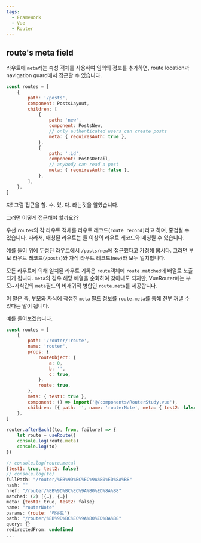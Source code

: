 ```yaml
---
tags:
  - FrameWork
  - Vue
  - Router
---
```

## route's meta field
라우트에 `meta`라는 속성 객체를 사용하여 임의의 정보를 추가하면, route location과 navigation guard에서 접근할 수 있습니다.

```javascript title:"/src/router/index.js"
const routes = [
    {
        path: '/posts',
        component: PostsLayout,
        children: [
            {
                path: 'new',
                component: PostsNew,
                // only authenticated users can create posts
                meta: { requiresAuth: true },
            },
            {
                path: ':id',
                component: PostsDetail,
                // anybody can read a post
                meta: { requiresAuth: false },
            },
        ],
    },
]
```

자! 그럼 접근을 할. 수. 있. 다. 라는것을 알았습니다.

그러면 어떻게 접근해야 할까요??

우선 `routes`의 각 라우트 객체를 라우트 레코드(`route record)`라고 하며, 중첩될 수 있습니다. 따라서, 매칭된 라우트는 둘 이상의 라우트 레코드와 매칭될 수 있습니다.

예를 들어 위에 두성된 라우트에서 `/posts/new`에 접근했다고 가정해 봅시다. 그러면 부모 라우트 레코드(`/posts`)와 자식 라우트 레코드(`new`)와 모두 일치합니다.

모든 라우트에 의해 일치된 라우트 기록은 `route`객체에 `route.matched`에 배열로 노출되게 됩니다. `meta`의 경우 해당 배열을 순회하여 찾아내도 되지만, VueRouter에는 부모~자식간의 `meta`필드의 비재귀적 병합인 `route.meta`를 제공합니다.

이 말은 즉, 부모와 자식에 작성한 `meta` 필드 정보를 `route.meta`를 통해 전부 꺼낼 수 있다는 말이 됩니다.

예를 들어보겠습니다.

```javascript title:"/src/router/index.js"
const routes = [  
    {  
        path: '/router/:route',  
        name: 'router',  
        props: {  
            routeObject: {  
                a: 0,  
                b: '',  
                c: true,  
            },  
            route: true,  
        },  
        meta: { test1: true },  
        component: () => import('@/components/RouterStudy.vue'),  
        children: [{ path: '', name: 'routerNote', meta: { test2: false }, component: () => import('@/components/Note.vue'), props: true }],  
    },  
]  
  
router.afterEach((to, from, failure) => {
    let route = useRoute()
    console.log(route.meta)  
    console.log(to)
})
```

```javascript 
// console.log(route.meta)
{test1: true, test2: false}
// console.log(to)
fullPath: "/router/%EB%9D%BC%EC%9A%B0%ED%8A%B8"
hash: ""
href: "/router/%EB%9D%BC%EC%9A%B0%ED%8A%B8"
matched: (2) [{…}, {…}]
meta: {test1: true, test2: false}
name: "routerNote"
params: {route: '라우트'}
path: "/router/%EB%9D%BC%EC%9A%B0%ED%8A%B8"
query: {}
redirectedFrom: undefined
...
```